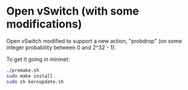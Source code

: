 # Open vSwitch (with some modifications)

Open vSwitch modified to support a new action, "probdrop" (on some integer probability between 0 and 2^32 - 1).

To get it going in mininet:
```sh
./premake.sh
sudo make install
sudo sh kernupdate.sh
```